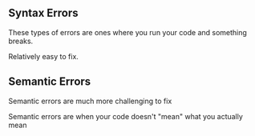 ## Syntax Errors

These types of errors are ones where you run your code
and something breaks.

Relatively easy to fix.

## Semantic Errors

Semantic errors are much more challenging to fix

Semantic errors are when your code doesn't "mean" what you actually mean

